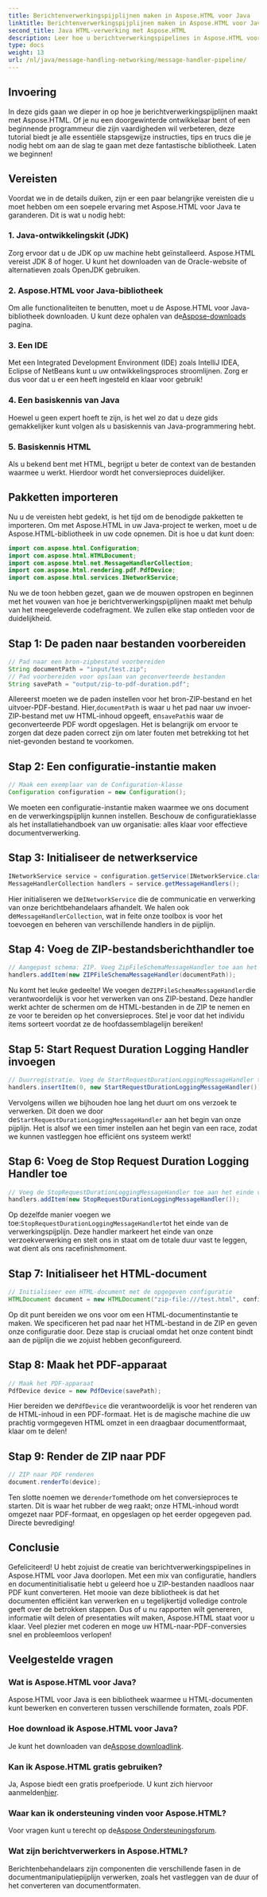 ```yaml
---
title: Berichtenverwerkingspijplijnen maken in Aspose.HTML voor Java
linktitle: Berichtenverwerkingspijplijnen maken in Aspose.HTML voor Java
second_title: Java HTML-verwerking met Aspose.HTML
description: Leer hoe u berichtverwerkingspipelines in Aspose.HTML voor Java maakt met deze gedetailleerde, stapsgewijze handleiding. Converteer ZIP's moeiteloos naar PDF.
type: docs
weight: 13
url: /nl/java/message-handling-networking/message-handler-pipeline/
---
```

## Invoering
In deze gids gaan we dieper in op hoe je berichtverwerkingspijplijnen maakt met Aspose.HTML. Of je nu een doorgewinterde ontwikkelaar bent of een beginnende programmeur die zijn vaardigheden wil verbeteren, deze tutorial biedt je alle essentiële stapsgewijze instructies, tips en trucs die je nodig hebt om aan de slag te gaan met deze fantastische bibliotheek. Laten we beginnen!
## Vereisten
Voordat we in de details duiken, zijn er een paar belangrijke vereisten die u moet hebben om een soepele ervaring met Aspose.HTML voor Java te garanderen. Dit is wat u nodig hebt:
### 1. Java-ontwikkelingskit (JDK)
Zorg ervoor dat u de JDK op uw machine hebt geïnstalleerd. Aspose.HTML vereist JDK 8 of hoger. U kunt het downloaden van de Oracle-website of alternatieven zoals OpenJDK gebruiken.
### 2. Aspose.HTML voor Java-bibliotheek
 Om alle functionaliteiten te benutten, moet u de Aspose.HTML voor Java-bibliotheek downloaden. U kunt deze ophalen van de[Aspose-downloads](https://releases.aspose.com/html/java/) pagina.
### 3. Een IDE
Met een Integrated Development Environment (IDE) zoals IntelliJ IDEA, Eclipse of NetBeans kunt u uw ontwikkelingsproces stroomlijnen. Zorg er dus voor dat u er een heeft ingesteld en klaar voor gebruik!
### 4. Een basiskennis van Java
Hoewel u geen expert hoeft te zijn, is het wel zo dat u deze gids gemakkelijker kunt volgen als u basiskennis van Java-programmering hebt.
### 5. Basiskennis HTML
Als u bekend bent met HTML, begrijpt u beter de context van de bestanden waarmee u werkt. Hierdoor wordt het conversieproces duidelijker.
## Pakketten importeren
Nu u de vereisten hebt gedekt, is het tijd om de benodigde pakketten te importeren. Om met Aspose.HTML in uw Java-project te werken, moet u de Aspose.HTML-bibliotheek in uw code opnemen. Dit is hoe u dat kunt doen:
```java
import com.aspose.html.Configuration;
import com.aspose.html.HTMLDocument;
import com.aspose.html.net.MessageHandlerCollection;
import com.aspose.html.rendering.pdf.PdfDevice;
import com.aspose.html.services.INetworkService;
```
Nu we de toon hebben gezet, gaan we de mouwen opstropen en beginnen met het vouwen van hoe je berichtverwerkingspijplijnen maakt met behulp van het meegeleverde codefragment. We zullen elke stap ontleden voor de duidelijkheid.
## Stap 1: De paden naar bestanden voorbereiden

```java
// Pad naar een bron-zipbestand voorbereiden
String documentPath = "input/test.zip";
// Pad voorbereiden voor opslaan van geconverteerde bestanden
String savePath = "output/zip-to-pdf-duration.pdf";
```

 Allereerst moeten we de paden instellen voor het bron-ZIP-bestand en het uitvoer-PDF-bestand. Hier,`documentPath` is waar u het pad naar uw invoer-ZIP-bestand met uw HTML-inhoud opgeeft, en`savePath`is waar de geconverteerde PDF wordt opgeslagen. Het is belangrijk om ervoor te zorgen dat deze paden correct zijn om later fouten met betrekking tot het niet-gevonden bestand te voorkomen.
## Stap 2: Een configuratie-instantie maken

```java
// Maak een exemplaar van de Configuration-klasse
Configuration configuration = new Configuration();
```

We moeten een configuratie-instantie maken waarmee we ons document en de verwerkingspijplijn kunnen instellen. Beschouw de configuratieklasse als het installatiehandboek van uw organisatie: alles klaar voor effectieve documentverwerking.
## Stap 3: Initialiseer de netwerkservice

```java
INetworkService service = configuration.getService(INetworkService.class);
MessageHandlerCollection handlers = service.getMessageHandlers();
```

 Hier initialiseren we de`INetworkService` die de communicatie en verwerking van onze berichtbehandelaars afhandelt. We halen ook de`MessageHandlerCollection`, wat in feite onze toolbox is voor het toevoegen en beheren van verschillende handlers in de pijplijn.
## Stap 4: Voeg de ZIP-bestandsberichthandler toe

```java
// Aangepast schema: ZIP. Voeg ZipFileSchemaMessageHandler toe aan het einde van de pijplijn
handlers.addItem(new ZIPFileSchemaMessageHandler(documentPath));
```

 Nu komt het leuke gedeelte! We voegen de`ZIPFileSchemaMessageHandler`die verantwoordelijk is voor het verwerken van ons ZIP-bestand. Deze handler werkt achter de schermen om de HTML-bestanden in de ZIP te nemen en ze voor te bereiden op het conversieproces. Stel je voor dat het individu items sorteert voordat ze de hoofdassemblagelijn bereiken!
## Stap 5: Start Request Duration Logging Handler invoegen

```java
// Duurregistratie. Voeg de StartRequestDurationLoggingMessageHandler toe op de eerste plaats in de pijplijn
handlers.insertItem(0, new StartRequestDurationLoggingMessageHandler());
```

 Vervolgens willen we bijhouden hoe lang het duurt om ons verzoek te verwerken. Dit doen we door de`StartRequestDurationLoggingMessageHandler` aan het begin van onze pijplijn. Het is alsof we een timer instellen aan het begin van een race, zodat we kunnen vastleggen hoe efficiënt ons systeem werkt!
## Stap 6: Voeg de Stop Request Duration Logging Handler toe

```java
// Voeg de StopRequestDurationLoggingMessageHandler toe aan het einde van de pijplijn
handlers.addItem(new StopRequestDurationLoggingMessageHandler());
```

 Op dezelfde manier voegen we toe:`StopRequestDurationLoggingMessageHandler`tot het einde van de verwerkingspijplijn. Deze handler markeert het einde van onze verzoekverwerking en stelt ons in staat om de totale duur vast te leggen, wat dient als ons racefinishmoment.
## Stap 7: Initialiseer het HTML-document

```java
// Initialiseer een HTML-document met de opgegeven configuratie
HTMLDocument document = new HTMLDocument("zip-file:///test.html", configuratie);
```

Op dit punt bereiden we ons voor om een HTML-documentinstantie te maken. We specificeren het pad naar het HTML-bestand in de ZIP en geven onze configuratie door. Deze stap is cruciaal omdat het onze content bindt aan de pijplijn die we zojuist hebben geconfigureerd.
## Stap 8: Maak het PDF-apparaat

```java
// Maak het PDF-apparaat
PdfDevice device = new PdfDevice(savePath);
```

 Hier bereiden we de`PdfDevice` die verantwoordelijk is voor het renderen van de HTML-inhoud in een PDF-formaat. Het is de magische machine die uw prachtig vormgegeven HTML omzet in een draagbaar documentformaat, klaar om te delen!
## Stap 9: Render de ZIP naar PDF

```java
// ZIP naar PDF renderen
document.renderTo(device);
```

 Ten slotte noemen we de`renderTo`methode om het conversieproces te starten. Dit is waar het rubber de weg raakt; onze HTML-inhoud wordt omgezet naar PDF-formaat, en opgeslagen op het eerder opgegeven pad. Directe bevrediging!
## Conclusie
Gefeliciteerd! U hebt zojuist de creatie van berichtverwerkingspipelines in Aspose.HTML voor Java doorlopen. Met een mix van configuratie, handlers en documentinitialisatie hebt u geleerd hoe u ZIP-bestanden naadloos naar PDF kunt converteren. Het mooie van deze bibliotheek is dat het documenten efficiënt kan verwerken en u tegelijkertijd volledige controle geeft over de betrokken stappen. 
Dus of u nu rapporten wilt genereren, informatie wilt delen of presentaties wilt maken, Aspose.HTML staat voor u klaar. Veel plezier met coderen en moge uw HTML-naar-PDF-conversies snel en probleemloos verlopen!
## Veelgestelde vragen
### Wat is Aspose.HTML voor Java?
Aspose.HTML voor Java is een bibliotheek waarmee u HTML-documenten kunt bewerken en converteren tussen verschillende formaten, zoals PDF.
### Hoe download ik Aspose.HTML voor Java?
 Je kunt het downloaden van de[Aspose downloadlink](https://releases.aspose.com/html/java/).
### Kan ik Aspose.HTML gratis gebruiken?
 Ja, Aspose biedt een gratis proefperiode. U kunt zich hiervoor aanmelden[hier](https://releases.aspose.com/).
### Waar kan ik ondersteuning vinden voor Aspose.HTML?
Voor vragen kunt u terecht op de[Aspose Ondersteuningsforum](https://forum.aspose.com/c/html/29).
### Wat zijn berichtverwerkers in Aspose.HTML?
Berichtenbehandelaars zijn componenten die verschillende fasen in de documentmanipulatiepijplijn verwerken, zoals het vastleggen van de duur of het converteren van documentformaten.